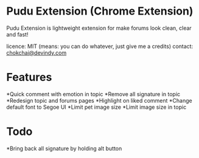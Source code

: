 Pudu Extension (Chrome Extension)
=================================
Pudu Extension is lightweight extension for make forums look clean, clear and fast!

licence: MIT (means: you can do whatever, just give me a credits)
contact: chokchai@devindy.com

Features
========

*Quick comment with emotion in topic
*Remove all signature in topic
*Redesign topic and forums pages
*Highlight on liked comment
*Change default font to Segoe UI
*Limit pet image size
*Limit image size in topic

Todo
====

*Bring back all signature by holding alt button

